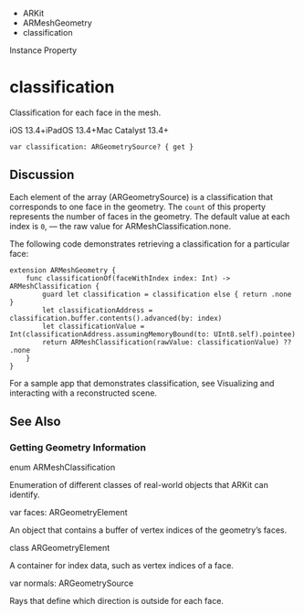 

- ARKit
- ARMeshGeometry
-  classification 

Instance Property

# classification

Classification for each face in the mesh.

iOS 13.4+iPadOS 13.4+Mac Catalyst 13.4+

``` source
var classification: ARGeometrySource? { get }
```

## Discussion

Each element of the array (ARGeometrySource) is a classification that corresponds to one face in the geometry. The `count` of this property represents the number of faces in the geometry. The default value at each index is `0`, –– the raw value for ARMeshClassification.none.

The following code demonstrates retrieving a classification for a particular face:

```
extension ARMeshGeometry {
    func classificationOf(faceWithIndex index: Int) -> ARMeshClassification {
        guard let classification = classification else { return .none }
        let classificationAddress = classification.buffer.contents().advanced(by: index)
        let classificationValue = Int(classificationAddress.assumingMemoryBound(to: UInt8.self).pointee)
        return ARMeshClassification(rawValue: classificationValue) ?? .none
    }
}
```

For a sample app that demonstrates classification, see Visualizing and interacting with a reconstructed scene.

## See Also

### Getting Geometry Information

enum ARMeshClassification

Enumeration of different classes of real-world objects that ARKit can identify.

var faces: ARGeometryElement

An object that contains a buffer of vertex indices of the geometry’s faces.

class ARGeometryElement

A container for index data, such as vertex indices of a face.

var normals: ARGeometrySource

Rays that define which direction is outside for each face.

